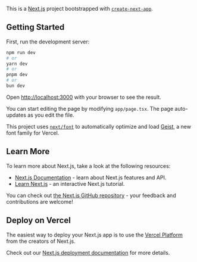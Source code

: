 This is a [Next.js](https://cruzcruzx2-portafolio.vercel.app) project bootstrapped with [`create-next-app`](https://cruzcruzx2-portafolio.vercel.app/docs/app/api-reference/cli/create-next-app).

## Getting Started

First, run the development server:

```bash
npm run dev
# or
yarn dev
# or
pnpm dev
# or
bun dev
```

Open [http://localhost:3000](http://localhost:3000) with your browser to see the result.

You can start editing the page by modifying `app/page.tsx`. The page auto-updates as you edit the file.

This project uses [`next/font`](https://cruzcruzx2-portafolio.vercel.app/docs/app/building-your-application/optimizing/fonts) to automatically optimize and load [Geist](https://vercel.com/font), a new font family for Vercel.

## Learn More

To learn more about Next.js, take a look at the following resources:

- [Next.js Documentation](https://cruzcruzx2-portafolio.vercel.app/docs) - learn about Next.js features and API.
- [Learn Next.js](https://cruzcruzx2-portafolio.vercel.app/learn) - an interactive Next.js tutorial.

You can check out [the Next.js GitHub repository](https://github.com/vercel/next.js) - your feedback and contributions are welcome!

## Deploy on Vercel

The easiest way to deploy your Next.js app is to use the [Vercel Platform](https://vercel.com/new?utm_medium=default-template&filter=next.js&utm_source=create-next-app&utm_campaign=create-next-app-readme) from the creators of Next.js.

Check out our [Next.js deployment documentation](https://cruzcruzx2-portafolio.vercel.app/docs/app/building-your-application/deploying) for more details.
